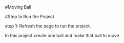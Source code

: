#Moving Ball

#Step to Run the Project

step 1: Refresh the page to run the project.

In this project create one ball and make that ball to move
